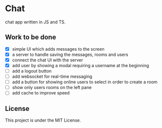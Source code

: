 # Chat

chat app written in JS and TS.

## Work to be done

- [x] simple UI which adds messages to the screen
- [x] a server to handle saving the messages, rooms and users
- [x] connect the chat UI with the server
- [x] add user by showing a modal requiring a username at the beginning
- [ ] add a logout button
- [ ] add websocket for real-time messaging
- [ ] add a button for showing online users to select in order to create a room
- [ ] show only users rooms on the left pane
- [ ] add cache to improve speed

## License

This project is under the MIT License.
